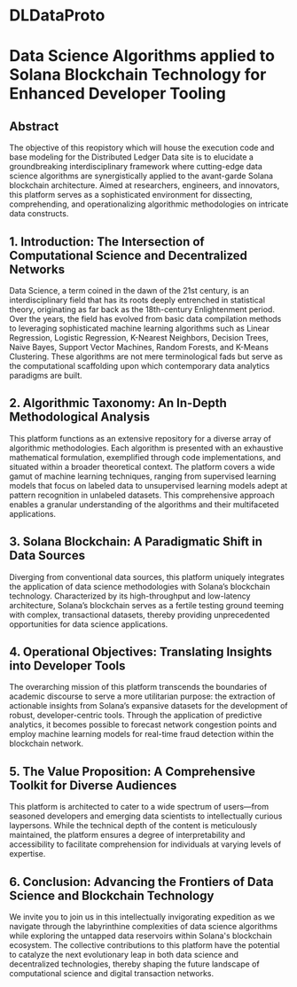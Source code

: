 # DLDataProto
#  Data Science Algorithms applied to Solana Blockchain Technology for Enhanced Developer Tooling

## Abstract

The objective of this reopistory which will house the execution code and base modeling for the Distributed Ledger Data site is to elucidate a groundbreaking interdisciplinary framework where cutting-edge data science algorithms are synergistically applied to the avant-garde Solana blockchain architecture. Aimed at researchers, engineers, and innovators, this platform serves as a sophisticated environment for dissecting, comprehending, and operationalizing algorithmic methodologies on intricate data constructs. 

## 1. Introduction: The Intersection of Computational Science and Decentralized Networks

Data Science, a term coined in the dawn of the 21st century, is an interdisciplinary field that has its roots deeply entrenched in statistical theory, originating as far back as the 18th-century Enlightenment period. Over the years, the field has evolved from basic data compilation methods to leveraging sophisticated machine learning algorithms such as Linear Regression, Logistic Regression, K-Nearest Neighbors, Decision Trees, Naive Bayes, Support Vector Machines, Random Forests, and K-Means Clustering. These algorithms are not mere terminological fads but serve as the computational scaffolding upon which contemporary data analytics paradigms are built.

## 2. Algorithmic Taxonomy: An In-Depth Methodological Analysis

This platform functions as an extensive repository for a diverse array of algorithmic methodologies. Each algorithm is presented with an exhaustive mathematical formulation, exemplified through code implementations, and situated within a broader theoretical context. The platform covers a wide gamut of machine learning techniques, ranging from supervised learning models that focus on labeled data to unsupervised learning models adept at pattern recognition in unlabeled datasets. This comprehensive approach enables a granular understanding of the algorithms and their multifaceted applications.

## 3. Solana Blockchain: A Paradigmatic Shift in Data Sources

Diverging from conventional data sources, this platform uniquely integrates the application of data science methodologies with Solana’s blockchain technology. Characterized by its high-throughput and low-latency architecture, Solana’s blockchain serves as a fertile testing ground teeming with complex, transactional datasets, thereby providing unprecedented opportunities for data science applications.

## 4. Operational Objectives: Translating Insights into Developer Tools

The overarching mission of this platform transcends the boundaries of academic discourse to serve a more utilitarian purpose: the extraction of actionable insights from Solana’s expansive datasets for the development of robust, developer-centric tools. Through the application of predictive analytics, it becomes possible to forecast network congestion points and employ machine learning models for real-time fraud detection within the blockchain network.

## 5. The Value Proposition: A Comprehensive Toolkit for Diverse Audiences

This platform is architected to cater to a wide spectrum of users—from seasoned developers and emerging data scientists to intellectually curious laypersons. While the technical depth of the content is meticulously maintained, the platform ensures a degree of interpretability and accessibility to facilitate comprehension for individuals at varying levels of expertise.

## 6. Conclusion: Advancing the Frontiers of Data Science and Blockchain Technology

We invite you to join us in this intellectually invigorating expedition as we navigate through the labyrinthine complexities of data science algorithms while exploring the untapped data reservoirs within Solana's blockchain ecosystem. The collective contributions to this platform have the potential to catalyze the next evolutionary leap in both data science and decentralized technologies, thereby shaping the future landscape of computational science and digital transaction networks.
